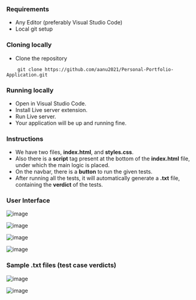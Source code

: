 ### Requirements

- Any Editor (preferably Visual Studio Code)
- Local git setup 


### Cloning locally

- Clone the repository 

```console
    git clone https://github.com/aanu2021/Personal-Portfolio-Application.git
```

### Running locally

- Open in Visual Studio Code.
- Install Live server extension.
- Run Live server.
- Your application will be up and running fine.


### Instructions

- We have two files, <b>index.html</b>, and <b>styles.css</b>.
- Also there is a <b>script</b> tag present at the bottom of the <b>index.html</b> file, under which the main logic is placed.
- On the navbar, there is a <b>button</b> to run the given tests.
- After running all the tests, it will automatically generate a <b>.txt</b> file, containing the <b>verdict</b> of the tests.


### User Interface 

![image](https://github.com/aanu2021/Personal-Portfolio-Application/assets/91496248/f4d5bda5-3467-4b30-ac55-765754649769)

![image](https://github.com/aanu2021/Personal-Portfolio-Application/assets/91496248/845e5b0d-f422-4f64-824f-1629c67506f5)

![image](https://github.com/aanu2021/Personal-Portfolio-Application/assets/91496248/94e8a8ad-b758-4d95-80ee-bd66556ffed4)

![image](https://github.com/aanu2021/Personal-Portfolio-Application/assets/91496248/53bcb23b-f582-4ac8-ab47-d313f13ab156)


### Sample .txt files (test case verdicts)

![image](https://github.com/aanu2021/Personal-Portfolio-Application/assets/91496248/6721b361-cfb9-4142-9685-05a46afbf73a)

![image](https://github.com/aanu2021/Personal-Portfolio-Application/assets/91496248/e51b56c5-3a31-4096-893e-a7f9d4be85df)

